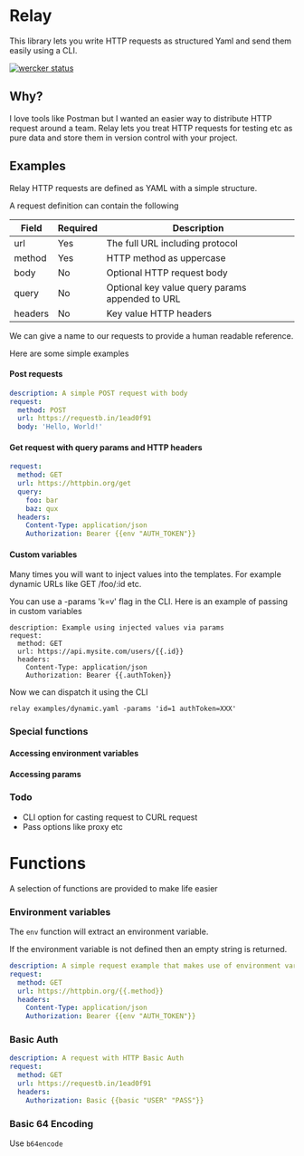 # Relay

This library lets you write HTTP requests as structured Yaml and send them easily using a CLI.

[![wercker status](https://app.wercker.com/status/c209eca6ce0c52f92ca6ad091fa89117/s/master "wercker status")](https://app.wercker.com/project/byKey/c209eca6ce0c52f92ca6ad091fa89117)

## Why?

I love tools like Postman but I wanted an easier way to distribute HTTP request around
a team. Relay lets you treat HTTP requests for testing etc as pure data and store them
in version control with your project.

## Examples

Relay HTTP requests are defined as YAML with a simple structure.

A request definition can contain the following

| Field   | Required | Description                                     |
|---------|----------|-------------------------------------------------|
| url     | Yes      | The full URL including protocol                 |
| method  | Yes      | HTTP method as uppercase                        |
| body    | No       | Optional HTTP request body                      |
| query   | No       | Optional key value query params appended to URL |
| headers | No       | Key value HTTP headers                          |

We can give a name to our requests to provide a human readable reference.

Here are some simple examples

#### Post requests

```yaml
description: A simple POST request with body
request:
  method: POST
  url: https://requestb.in/1ead0f91
  body: 'Hello, World!'
```

#### Get request with query params and HTTP headers

```yaml
request:
  method: GET
  url: https://httpbin.org/get
  query:
    foo: bar
    baz: qux
  headers:
    Content-Type: application/json
    Authorization: Bearer {{env "AUTH_TOKEN"}}
```

#### Custom variables

Many times you will want to inject values into the templates. For example dynamic URLs like GET /foo/:id etc. 

You can use a -params 'k=v' flag in the CLI. Here is an example of passing in custom variables

```
description: Example using injected values via params
request:
  method: GET
  url: https://api.mysite.com/users/{{.id}}
  headers:
    Content-Type: application/json
    Authorization: Bearer {{.authToken}}
```

Now we can dispatch it using the CLI

```
relay examples/dynamic.yaml -params 'id=1 authToken=XXX'
```

### Special functions

#### Accessing environment variables

#### Accessing params

### Todo

+ CLI option for casting request to CURL request
+ Pass options like proxy etc

# Functions

A selection of functions are provided to make life easier

### Environment variables

The `env` function will extract an environment variable. 

If the environment variable is not defined then an empty string is returned.

```yaml
description: A simple request example that makes use of environment vars
request:
  method: GET
  url: https://httpbin.org/{{.method}}
  headers:
    Content-Type: application/json
    Authorization: Bearer {{env "AUTH_TOKEN"}}
```

### Basic Auth

```yaml
description: A request with HTTP Basic Auth
request:
  method: GET
  url: https://requestb.in/1ead0f91
  headers:
    Authorization: Basic {{basic "USER" "PASS"}}
```

### Basic 64 Encoding

Use `b64encode`
